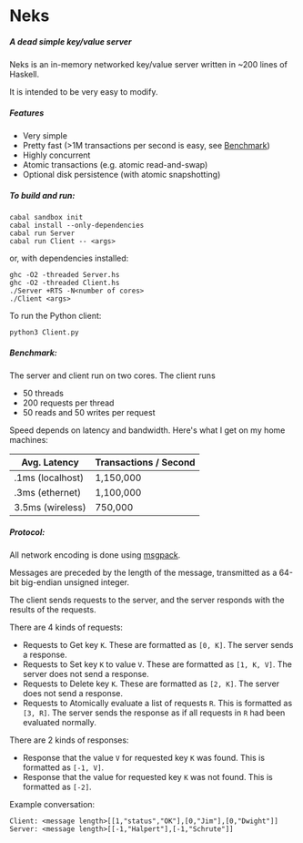 Neks
=======

##### A dead simple key/value server

Neks is an in-memory networked key/value server written in ~200 lines of Haskell.

It is intended to be very easy to modify.

##### Features

- Very simple
- Pretty fast (>1M transactions per second is easy, see [Benchmark](#benchmark))
- Highly concurrent 
- Atomic transactions (e.g. atomic read-and-swap)
- Optional disk persistence (with atomic snapshotting)

##### To build and run:

    cabal sandbox init
    cabal install --only-dependencies
    cabal run Server
    cabal run Client -- <args>

or, with dependencies installed:

    ghc -O2 -threaded Server.hs
    ghc -O2 -threaded Client.hs
    ./Server +RTS -N<number of cores>
    ./Client <args>

To run the Python client:

    python3 Client.py

##### Benchmark:

The server and client run on two cores. The client runs

- 50 threads
- 200 requests per thread
- 50 reads and 50 writes per request

Speed depends on latency and bandwidth. Here's what I get on my home machines:

| Avg. Latency | Transactions / Second |
---------------|------------------------
| .1ms (localhost)  | 1,150,000 |
| .3ms (ethernet) | 1,100,000 |
| 3.5ms (wireless) | 750,000 |

##### Protocol:

All network encoding is done using [msgpack](http://msgpack.org).

Messages are preceded by the length of the message, transmitted as a 
64-bit big-endian unsigned integer.

The client sends requests to the server, and the server responds with the results of the requests.

There are 4 kinds of requests:

- Requests to Get key `K`. These are formatted as `[0, K]`. The server sends a response.
- Requests to Set key `K` to value `V`. These are formatted as `[1, K, V]`. The server does not send a response.
- Requests to Delete key `K`. These are formatted as `[2, K]`. The server does not send a response.
- Requests to Atomically evaluate a list of requests `R`. This is formatted as `[3, R]`. The server sends the response as if all requests in `R` had been evaluated normally.

There are 2 kinds of responses:

- Response that the value `V` for requested key `K` was found. This is formatted as `[-1, V]`.
- Response that the value for requested key `K` was not found. This is formatted as `[-2]`.

Example conversation:

    Client: <message length>[[1,"status","OK"],[0,"Jim"],[0,"Dwight"]]
    Server: <message length>[[-1,"Halpert"],[-1,"Schrute"]]
